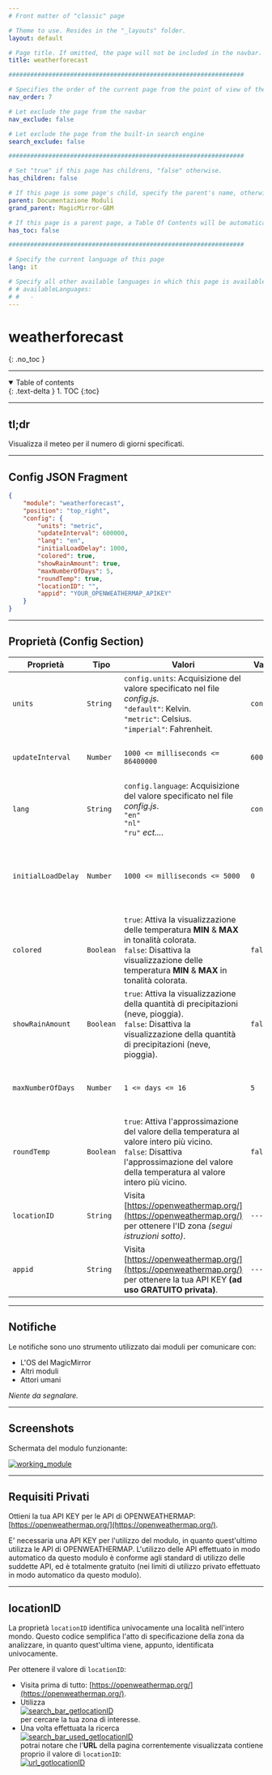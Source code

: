 ```yaml
---
# Front matter of "classic" page

# Theme to use. Resides in the "_layouts" folder.
layout: default

# Page title. If omitted, the page will not be included in the navbar.
title: weatherforecast

#################################################################

# Specifies the order of the current page from the point of view of the navbar. Can have repetition in the numbers, for parent-child hierarchies.
nav_order: 7

# Let exclude the page from the navbar
nav_exclude: false

# Let exclude the page from the built-in search engine
search_exclude: false

#################################################################

# Set "true" if this page has childrens, "false" otherwise.
has_children: false

# If this page is some page's child, specify the parent's name, otherwise comment out the option. If this page is some page's grandchild, specify grandparent's name, otherwise comment out the option.
parent: Documentazione Moduli
grand_parent: MagicMirror-GBM

# If this page is a parent page, a Table Of Contents will be automatically generated containing all related child pages. Use the option below to disable this functionality. Should always be set to "false".
has_toc: false

#################################################################

# Specify the current language of this page
lang: it

# Specify all other available languages in which this page is available. If there's no other language in addition to "lang", comment out this option.
# # availableLanguages:
# #   - 
---
```


# weatherforecast
{: .no_toc }

---

<!-- Table of contents -->
<details open markdown="block">
  <summary>
    Table of contents
  </summary>
  {: .text-delta }
1. TOC
{:toc}
</details>

---

## tl;dr

Visualizza il meteo per il numero di giorni specificati.

---

## Config JSON Fragment

```json
{
    "module": "weatherforecast",
    "position": "top_right",
    "config": {
        "units": "metric",
        "updateInterval": 600000,
        "lang": "en",
        "initialLoadDelay": 1000,
        "colored": true,
        "showRainAmount": true,
        "maxNumberOfDays": 5,
        "roundTemp": true,
        "locationID": "",
        "appid": "YOUR_OPENWEATHERMAP_APIKEY"
    }
}
```

---

## Proprietà (Config Section)

| Proprietà          | Tipo      | Valori                                                                                                                                                                                           | Valore Default    | Inderogabilità | Descrizione                                                                                                  |
| ------------------ | --------- | ------------------------------------------------------------------------------------------------------------------------------------------------------------------------------------------------ | ----------------- | -------------- | ------------------------------------------------------------------------------------------------------------ |
| `units`            | `String`  | `config.units`: Acquisizione del valore specificato nel file _config.js_. <br> `"default"`: Kelvin. <br> `"metric"`: Celsius. <br> `"imperial"`: Fahrenheit.                                     | `config.units`    | `OPTIONAL`     | Unità di misura per i gradi.                                                                                 |
| `updateInterval`   | `Number`  | `1000 <= milliseconds <= 86400000`                                                                                                                                                               | `600000`          | `OPTIONAL`     | Frequenza di aggiornamento / richiesta contenuti aggiornati.                                                 |
| `lang`             | `String`  | `config.language`: Acquisizione del valore specificato nel file _config.js_. <br> `"en"` <br> `"nl"` <br> `"ru"` _ect..._.                                                                       | `config.language` | `OPTIONAL`     | Lingua per la visualizzazione del nome dei giorni della settimana.                                           |
| `initialLoadDelay` | `Number`  | `1000 <= milliseconds <= 5000`                                                                                                                                                                   | `0`               | `OPTIONAL`     | Delay di sicurezza prima di avviare il caricamento di questo modulo durante la fase di boot del MagicMirror. |
| `colored`          | `Boolean` | `true`: Attiva la visualizzazione delle temperatura __MIN__ & __MAX__ in tonalità colorata. <br> `false`: Disattiva la visualizzazione delle temperatura __MIN__ & __MAX__ in tonalità colorata. | `false`           | `OPTIONAL`     | Attiva la visualizzazione delle temperatura __MIN__ & __MAX__ in tonalità colorata.                          |
| `showRainAmount`   | `Boolean` | `true`: Attiva la visualizzazione della quantità di precipitazioni (neve, pioggia). <br> `false`: Disattiva la visualizzazione della quantità di precipitazioni (neve, pioggia).                 | `false`           | `OPTIONAL`     | Attiva la visualizzazione della quantità di precipitazioni (neve, pioggia).                                  |
| `maxNumberOfDays`  | `Number`  | `1 <= days <= 16`                                                                                                                                                                                | `5`               | `OPTIONAL`     | Rappresenta il numero di giorni futuri di cui richiedere le informazioni meteo.                              |
| `roundTemp`        | `Boolean` | `true`: Attiva l'approssimazione del valore della temperatura al valore intero più vicino. <br> `false`: Disattiva l'approssimazione del valore della temperatura al valore intero più vicino.   | `false`           | `OPTIONAL`     | Attiva l'approssimazione del valore della temperatura al valore intero più vicino.                           |
| `locationID`       | `String`  | Visita [https://openweathermap.org/](https://openweathermap.org/) per ottenere l'ID zona _(segui istruzioni sotto)_.                                                                             | `---`             | `REQUIRED`     | ID rappresentante univocamente la zona da analizzare per le informazioni meteo.                              |
| `appid`            | `String`  | Visita [https://openweathermap.org/](https://openweathermap.org/) per ottenere la tua API KEY __(ad uso GRATUITO privata)__.                                                                     | `---`             | `REQUIRED`     | La tua API KEY per l'utilizzo della OPENWEATHERMAP API.                                                      |

---

## Notifiche

Le notifiche sono uno strumento utilizzato dai moduli per comunicare con:

- L'OS del MagicMirror
- Altri moduli
- Attori umani

_Niente da segnalare._

---

## Screenshots

Schermata del modulo funzionante:

[![working_module](../../../../assets/weatherforecast/working_module.PNG)](../../../../assets/weatherforecast/working_module.PNG)

---

## Requisiti Privati

Ottieni la tua API KEY per le API di OPENWEATHERMAP: [https://openweathermap.org/](https://openweathermap.org/).

E' necessaria una API KEY per l'utilizzo del modulo, in quanto quest'ultimo
utilizza le API di OPENWEATHERMAP. L'utilizzo delle API effettuato in modo
automatico da questo modulo è conforme agli standard di utilizzo delle suddette
API, ed è totalmente gratuito (nei limiti di utilizzo privato effettuato
in modo automatico da questo modulo).

---

## locationID

La proprietà `locationID` identifica univocamente una località nell'intero mondo.
Questo codice semplifica l'atto di specificazione della zona da analizzare,
in quanto quest'ultima viene, appunto, identificata univocamente.

Per ottenere il valore di `locationID`:

- Visita prima di tutto: [https://openweathermap.org/](https://openweathermap.org/).
- Utilizza <br> [![search_bar_getlocationID](../../../../assets/weather/search_bar_getlocationID.PNG)](../../../../assets/weather/search_bar_getlocationID.PNG) <br>
  per cercare la tua zona di interesse.
- Una volta effettuata la ricerca <br> [![search_bar_used_getlocationID](../../../../assets/weather/search_bar_used_getlocationID.PNG)](../../../../assets/weather/search_bar_used_getlocationID.PNG) <br>
  potrai notare che l'__URL__ della pagina correntemente visualizzata contiene proprio
  il valore di `locationID`: <br>
  [![url_gotlocationID](../../../../assets/weather/url_gotlocationID.PNG)](../../../../assets/weather/url_gotlocationID.PNG)
